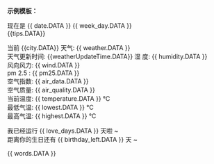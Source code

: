**示例模板：**

现在是 {{ date.DATA }} {{ week_day.DATA }}  
{{tips.DATA}}  

当前 {{city.DATA}} 天气: {{ weather.DATA }}   
天气更新时间: {{weatherUpdateTime.DATA}}
湿       度: {{ humidity.DATA }}   
风向风力: {{ wind.DATA }}   
pm 2.5  : {{ pm25.DATA }}  
空气指数: {{ air_data.DATA }}   
空气质量: {{ air_quality.DATA }}   
当前温度: {{ temperature.DATA }} ℃   
最低气温: {{ lowest.DATA }} ℃   
最高气温: {{ highest.DATA }} ℃   

我已经运行 {{ love_days.DATA }} 天啦 ~   
距离你的生日还有 {{ birthday_left.DATA }} 天 ~  

{{ words.DATA }}  
